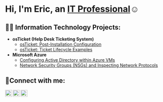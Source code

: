 <h1>Hi, I'm Eric, an <a href="[https://www.linkedin.com/in/eric-estrada-9889561bb/">IT Professional</a>☺</h1>

<h2>👨‍💻 Information Technology Projects:</h2>

- <b>osTicket (Help Desk Ticketing System)</b>
  - [osTicket: Post-Installation Configuration](https://github.com/eriicestrada/post-install-config)
  - [osTicket: Ticket Lifecycle Examples](https://github.com/eriicestrada/ticket-lifecycle)
- <b>Microsoft Azure</b>
  - [Configuring Active Directory within Azure VMs](https://github.com/eriicestrada/configure-ad)
  - [Network Security Groups (NSGs) and Inspecting Network Protocols](https://github.com/eriicestrada/azure-network-protocols)

<h2>🤳Connect with me:</h2>

[<img align="left" alt="Josh | Twitter" width="22px" src="https://cdn.jsdelivr.net/npm/simple-icons@v3/icons/twitter.svg" />][twitter]
[<img align="left" alt="Josh | LinkedIn" width="22px" src="https://cdn.jsdelivr.net/npm/simple-icons@v3/icons/linkedin.svg" />][linkedin]
[<img align="left" alt="Josh | Instagram" width="22px" src="https://cdn.jsdelivr.net/npm/simple-icons@v3/icons/instagram.svg" />][instagram]

[twitter]: https://twitter.com/eric
[instagram]: https://www.instagram.com/eric
[linkedin]: https://www.linkedin.com/in/eric-estrada-9889561bb/
